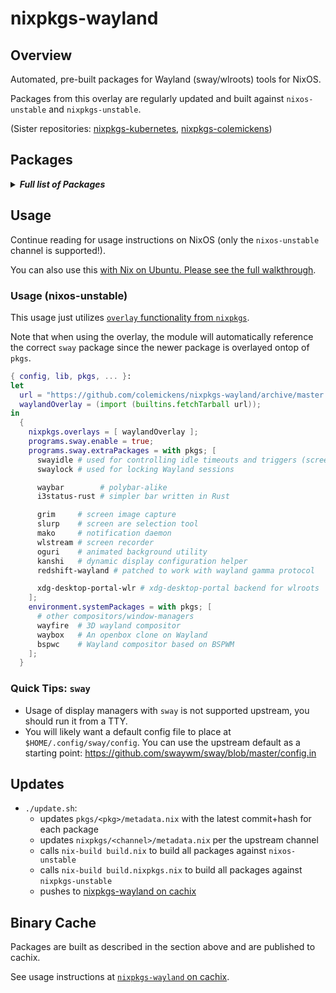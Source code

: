 # nixpkgs-wayland

## Overview

Automated, pre-built packages for Wayland (sway/wlroots) tools for NixOS.

Packages from this overlay are regularly updated and built against `nixos-unstable` and `nixpkgs-unstable`.

(Sister repositories: [nixpkgs-kubernetes](https://github.com/colemickens/nixpkgs-kubernetes), [nixpkgs-colemickens](https://github.com/colemickens/nixpkgs-colemickens))

## Packages

<details><summary><em><b>Full list of Packages</b></em></summary>

<!--pkgs-->
| Attribute Name | Last Upstream Commit Time |
| -------------- | ------------------------- |
| nixpkgs/nixos-unstable | [2019-03-19 18:11](https://github.com/nixos/nixpkgs-channels/commits/373488e6f4c3dc3bb51cabcb959e4a70eb5d7b2c) |
| nixpkgs/nixpkgs-unstable | [2019-03-19 10:57](https://github.com/nixos/nixpkgs-channels/commits/03050e9749e1548f1648aae5c062c954eaad546e) |
| pkgs/wlroots | [2019-03-22 15:14](https://github.com/swaywm/wlroots/commits/4281c8c5667508708a929b92ebc33ab810f3f055) |
| pkgs/xdg-desktop-portal-wlr | [2019-02-12 12:09](https://github.com/emersion/xdg-desktop-portal-wlr/commits/74ee43cf37e716d0119f441be96e2b3fc9838797) |
| pkgs/sway | [2019-03-20 14:55](https://github.com/swaywm/sway/commits/cdcc2a5bb52a34865eee2ec3d09a38b047c08ffd) |
| pkgs/swayidle | [2019-02-16 16:43](https://github.com/swaywm/swayidle/commits/3e392e31c0684854a9a145cda1bd9a44c99ef24d) |
| pkgs/swaylock | [2019-03-20 21:07](https://github.com/swaywm/swaylock/commits/7d5a73b0a99ca9b4c73a34faceda8bef2576fe23) |
| pkgs/slurp | [2019-03-16 19:52](https://github.com/emersion/slurp/commits/92dc1ea1cf79541d157e98af3fb6aa4df501fef4) |
| pkgs/grim | [2019-02-20 13:18](https://github.com/emersion/grim/commits/6994df611f55a4089209fdd5ad8d9301e4fb0167) |
| pkgs/mako | [2019-03-20 17:01](https://github.com/emersion/mako/commits/741c63ad50705dce5545d4424c000da2f61c8ee0) |
| pkgs/kanshi | [2019-02-02 23:21](https://github.com/emersion/kanshi/commits/970267e400c21a6bb51a1c80a0aadfd1e6660a7b) |
| pkgs/wlstream | [2018-07-15 21:10](https://github.com/atomnuker/wlstream/commits/182076a94562b128c3a97ecc53cc68905ea86838) |
| pkgs/oguri | [2019-02-19 14:19](https://github.com/vilhalmer/oguri/commits/59a51758f4b14f60113aad6ae4ebb92d80060ce5) |
| pkgs/waybar | [2019-03-22 11:25](https://github.com/Alexays/waybar/commits/47142a61ae3e5a19703870c3959013de3fef344a) |
| pkgs/wayfire | [2019-03-22 11:30](https://github.com/WayfireWM/wayfire/commits/6616a0d2fdc24dd275f6ea5183229dc6a9865073) |
| pkgs/wf-config | [2019-02-13 15:49](https://github.com/WayfireWM/wf-config/commits/52a7963f8a77bfa98b657c76304d7ad515b69878) |
| pkgs/redshift-wayland | [2018-11-07 20:03](https://github.com/minus7/redshift/commits/420d0d534c9f03abc4d634a7d3d7629caf29b4b6) |
| pkgs/bspwc | [2018-12-29 23:21](https://github.com/Bl4ckb0ne/bspwc/commits/e72ff641bd30d3db153d879cea1cffd149931546) |
| pkgs/waybox | [2018-11-27 14:44](https://github.com/wizbright/waybox/commits/482d0a92f5530a5cbab8b0b913b653d4503015c4) |
| pkgs/wl-clipboard | [2019-02-12 15:59](https://github.com/bugaevc/wl-clipboard/commits/a60fba0fad8399071bd36dbd2fb8fe0ef4cf6f11) |
| pkgs/wf-recorder | [2019-03-19 07:36](https://github.com/ammen99/wf-recorder/commits/869ae36a4f52de47b2495dc7fe4926c88c537b52) |
| pkgs/gebaar-libinput | [2019-03-06 18:01](https://github.com/Coffee2CodeNL/gebaar-libinput/commits/41c7c05718c5c2322fd1a50f026571b7c230ed2a) |
| pkgs/i3status-rust | [2019-03-21 12:58](https://github.com/greshake/i3status-rust/commits/18300e6b9259053b80c37aef56c958fe5f50062b) |
<!--pkgs-->

</details>

## Usage

Continue reading for usage instructions on NixOS (only the `nixos-unstable` channel is supported!).

You can also use this [with Nix on Ubuntu. Please see the full walkthrough](docs/sway-on-ubuntu/).

### Usage (nixos-unstable)

This usage just utilizes [`overlay` functionality from `nixpkgs`]().

Note that when using the overlay, the module will automatically reference the correct
`sway` package since the newer package is overlayed ontop of `pkgs`.

```nix
{ config, lib, pkgs, ... }:
let
  url = "https://github.com/colemickens/nixpkgs-wayland/archive/master.tar.gz";
  waylandOverlay = (import (builtins.fetchTarball url));
in
  {
    nixpkgs.overlays = [ waylandOverlay ];
    programs.sway.enable = true;
    programs.sway.extraPackages = with pkgs; [
      swayidle # used for controlling idle timeouts and triggers (screen locking, etc)
      swaylock # used for locking Wayland sessions

      waybar        # polybar-alike
      i3status-rust # simpler bar written in Rust

      grim     # screen image capture
      slurp    # screen are selection tool
      mako     # notification daemon
      wlstream # screen recorder
      oguri    # animated background utility
      kanshi   # dynamic display configuration helper
      redshift-wayland # patched to work with wayland gamma protocol

      xdg-desktop-portal-wlr # xdg-desktop-portal backend for wlroots
    ];
    environment.systemPackages = with pkgs; [
      # other compositors/window-managers
      wayfire  # 3D wayland compositor
      waybox   # An openbox clone on Wayland
      bspwc    # Wayland compositor based on BSPWM
    ];
  }
```

### Quick Tips: `sway`

* Usage of display managers with `sway` is not supported upstream, you should run it from a TTY.
* You will likely want a default config file to place at `$HOME/.config/sway/config`. You can use the upstream default as a starting point: https://github.com/swaywm/sway/blob/master/config.in

## Updates

* `./update.sh`:
  * updates `pkgs/<pkg>/metadata.nix` with the latest commit+hash for each package
  * updates `nixpkgs/<channel>/metadata.nix` per the upstream channel
  * calls `nix-build build.nix` to build all packages against `nixos-unstable`
  * calls `nix-build build.nixpkgs.nix` to build all packages against `nixpkgs-unstable`
  * pushes to [nixpkgs-wayland on cachix](https://nixpkgs-wayland.cachix.org)

## Binary Cache

Packages are built as described in the section above and are published to cachix.

See usage instructions at [`nixpkgs-wayland` on cachix](https://nixpkgs-wayland.cachix.org).

